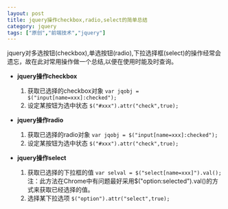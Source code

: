 ```yaml
---
layout: post
title: jquery操作checkbox,radio,select的简单总结
category: jquery
tags: ["原创","前端技术","jquery"]
---
```


jquery对多选按钮(checkbox),单选按钮(radio),下拉选择框(select)的操作经常会遗忘，故在此对常用操作做一个总结,以便在使用时能及时查询。 

- **jquery操作checkbox**  
    1. 获取已选择的checkbox对象    `var jqobj = $("input[name=xxx]:checked");`  
    2. 设定某按钮为选中状态    `$("#xxx").attr("check",true);`   
    
- **jquery操作radio**     
    1. 获取已选择的radio对象     `var jqobj = $("input[name=xxx]:checked");`  
    2. 设定某按钮为选中状态    `$("#xxx").attr("check",true);`  
    
    
- **jquery操作select**
    1. 获取已选择的下拉框的值   `var selval = $("select[name=xxx]").val();`  
        注：此方法在Chrome中有问题最好采用$("option:selected").val()的方式来获取已经选择的值。  
    2. 选择某下拉选项    `$("option").attr("select",true);`    
    
    